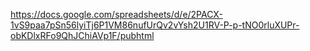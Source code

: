 https://docs.google.com/spreadsheets/d/e/2PACX-1vS9paa7pSn56lyiTj6P1VM86nufUrQv2vYsh2U1RV-P-p-tNO0rluXUPr-obKDlxRFo9QhJChiAVp1F/pubhtml
